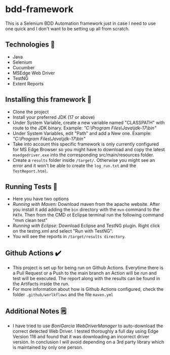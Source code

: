 # bdd-framework
This is a Selenium BDD Automation framework just in case I need to use one quick and I don't want to be setting up all from scratch. 

## Technologies 👾
- Java
- Selenium
- Cucumber
- MSEdge Web Driver
- TestNG
- Extent Reports

## Installing this framework 💾
- Clone the project
- Install your preferred JDK (17 or above)
- Under System Variable, create a new variable named "CLASSPATH" with route to the JDK binary. Example: _"C:\Program Files\Java\jdk-17\bin"_
- Under System Variables, edit "Path" and add a New one. Example: _"C:\Program Files\Java\jdk-17\bin"_
- Take into account this specific framework is only currently configured for MS Edge Browser so you might have to download and copy the latest `msedgedriver.exe` into the corresponding src/main/resources folder.
- Create a `results` folder inside `/target/`. Otherwise you might see an error and it won't be able to create the `log_run.txt` and  the `TestReport.html`.

## Running Tests 🏃
- Here you have two options
- _Running with Maven:_ Download maven from the apache website. After you install it add adding the `bin` directory with the `mvn` command to the `PATH`. Then from the CMD ot Eclipse terminal run the following command "mvn clean test"
- _Running with Eclipse:_ Download Eclipse and TestNG plugin. Right click on the testng.xml and select "Run with TestNG".
- You will see the reports in `/target/results directory`.

## Github Actions ✔️
- This project is set up for being run on Github Actions. Everytime there is a Pull Request or a Push to the main branch an Action will be run and test will be executed. The report along with the results can be found in the Artifacts inside the run.
- For more information about how is Github Actions configured, check the folder `.github/worlkflows` and the file `maven.yml`

## Additional Notes 🗒️
- I have tried to use _BoniGarcia WebDriverManager_ to auto-download the correct detected Web Driver. I tested thoroughly a full day using Edge Version 116 and found that it was downloading an incorrect driver version. In conclusion I will avoid depending on a 3rd party library which is maintained by only one person.
  
